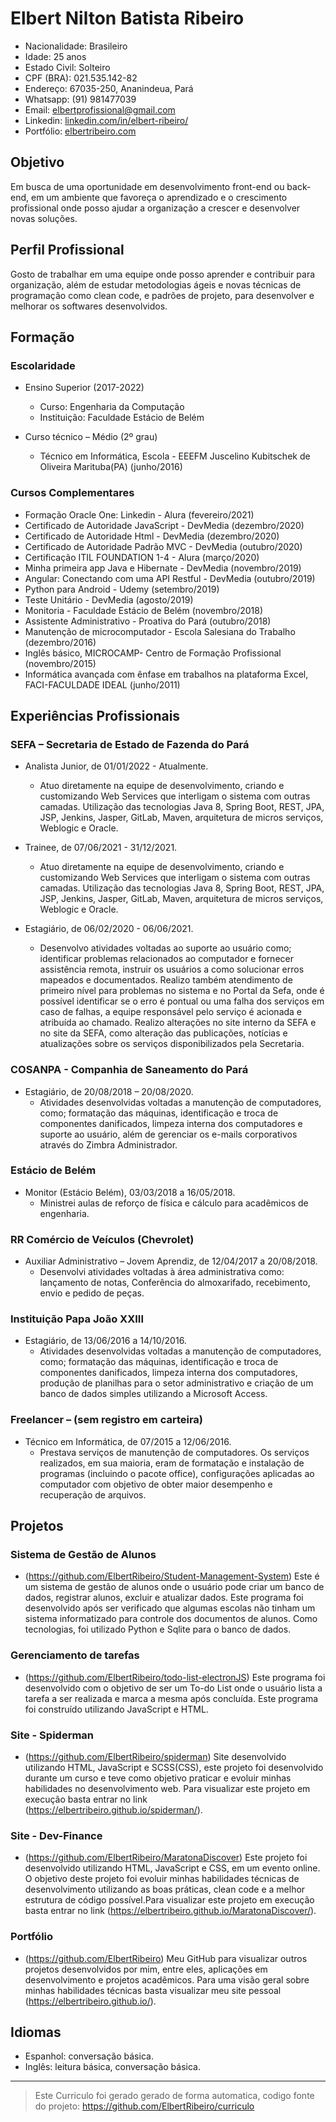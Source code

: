 # Elbert Nilton Batista Ribeiro

* Nacionalidade: Brasileiro 
* Idade: 25 anos
* Estado Civil: Solteiro
* CPF (BRA): 021.535.142-82
* Endereço: 67035-250, Ananindeua, Pará
* Whatsapp: (91) 981477039
* Email: [elbertprofissional@gmail.com](mailto:elbertprofissional@gmail.com)
* Linkedin: [linkedin.com/in/elbert-ribeiro/](https://www.linkedin.com/in/elbert-ribeiro/)
* Portfólio: [elbertribeiro.com](https://elbertribeiro.com/)

## Objetivo

Em busca de uma oportunidade em desenvolvimento front-end ou back-end, em um ambiente que favoreça o aprendizado e o crescimento profissional onde posso ajudar a organização a crescer e desenvolver novas soluções.

## Perfil Profissional

Gosto de trabalhar em uma equipe onde posso aprender e contribuir para organização, além de estudar metodologias ágeis e novas técnicas de programação como clean code, e padrões de projeto, para desenvolver e melhorar os softwares desenvolvidos.

## Formação

### Escolaridade

- Ensino Superior (2017-2022)
  - Curso: Engenharia da Computação
  - Instituição: Faculdade Estácio de Belém

- Curso técnico – Médio (2º grau)
  - Técnico em Informática, Escola - EEEFM Juscelino Kubitschek de Oliveira Marituba(PA) (junho/2016)

### Cursos Complementares

- Formação Oracle One: Linkedin - Alura (fevereiro/2021)
- Certificado de Autoridade JavaScript - DevMedia (dezembro/2020)
- Certificado de Autoridade Html - DevMedia (dezembro/2020)
- Certificado de Autoridade Padrão MVC - DevMedia (outubro/2020)
- Certificação ITIL FOUNDATION 1-4 - Alura (março/2020)
- Minha primeira app Java e Hibernate - DevMedia (novembro/2019)
- Angular: Conectando com uma API Restful - DevMedia (outubro/2019)
- Python para Android - Udemy (setembro/2019)
- Teste Unitário - DevMedia (agosto/2019)
- Monitoria - Faculdade Estácio de Belém (novembro/2018)
- Assistente Administrativo - Proativa do Pará (outubro/2018)
- Manutenção de microcomputador - Escola Salesiana do Trabalho (dezembro/2016)
- Inglês básico, MICROCAMP- Centro de Formação Profissional (novembro/2015)
- Informática avançada com ênfase em trabalhos na plataforma Excel, FACI-FACULDADE IDEAL (junho/2011)

## Experiências Profissionais

### SEFA – Secretaria de Estado de Fazenda do Pará

- Analista Junior, de 01/01/2022 - Atualmente.
  - Atuo diretamente na equipe de desenvolvimento, criando e customizando Web Services que interligam o sistema com outras camadas. Utilização das tecnologias Java 8, Spring Boot, REST, JPA, JSP, Jenkins, Jasper, GitLab, Maven, arquitetura de micros serviços, Weblogic e Oracle.

- Trainee, de 07/06/2021 - 31/12/2021.
  - Atuo diretamente na equipe de desenvolvimento, criando e customizando Web Services que interligam o sistema com outras camadas. Utilização das tecnologias Java 8, Spring Boot, REST, JPA, JSP, Jenkins, Jasper, GitLab, Maven, arquitetura de micros serviços, Weblogic e Oracle.

- Estagiário, de 06/02/2020 - 06/06/2021.
  - Desenvolvo atividades voltadas ao suporte ao usuário como; identificar problemas relacionados ao computador e fornecer assistência remota, instruir os usuários a como solucionar erros mapeados e documentados. Realizo também atendimento de primeiro nível para problemas no sistema e no Portal da Sefa, onde é possível identificar se o erro é pontual ou uma falha dos serviços em caso de falhas, a equipe responsável pelo serviço é acionada e atribuída ao chamado. Realizo alterações no site interno da SEFA e no site da SEFA, como alteração das publicações, notícias e atualizações sobre os serviços disponibilizados pela Secretaria.

### COSANPA - Companhia de Saneamento do Pará

- Estagiário, de 20/08/2018 – 20/08/2020.
  - Atividades desenvolvidas voltadas a manutenção de computadores, como; formatação das máquinas, identificação e troca de componentes danificados, limpeza interna dos computadores e suporte ao usuário, além de gerenciar os e-mails corporativos através do Zimbra Administrador.

### Estácio de Belém

- Monitor (Estácio Belém), 03/03/2018 a 16/05/2018.
  - Ministrei aulas de reforço de física e cálculo para acadêmicos de engenharia.

### RR Comércio de Veículos (Chevrolet)

- Auxiliar Administrativo – Jovem Aprendiz, de 12/04/2017 a 20/08/2018.
  - Desenvolvi atividades voltadas à área administrativa como: lançamento de notas, Conferência do almoxarifado, recebimento, envio e pedido de peças.

### Instituição Papa João XXIII

- Estagiário, de 13/06/2016 a 14/10/2016.
  - Atividades desenvolvidas voltadas a manutenção de computadores, como; formatação das máquinas, identificação e troca de componentes danificados, limpeza interna dos computadores, produção de planilhas para o setor administrativo e criação de um banco de dados simples utilizando a Microsoft Access.

### Freelancer – (sem registro em carteira)

- Técnico em Informática, de 07/2015 a 12/06/2016.
  - Prestava serviços de manutenção de computadores. Os serviços realizados, em sua maioria, eram de formatação e instalação de programas (incluindo o pacote office), configurações aplicadas ao computador com objetivo de obter maior desempenho e recuperação de arquivos. 

## Projetos 

### Sistema de Gestão de Alunos
- (https://github.com/ElbertRibeiro/Student-Management-System) 
Este é um sistema de gestão de alunos onde o usuário pode criar um 
banco de dados, registrar alunos, excluir e atualizar dados. Este programa foi desenvolvido após ser verificado que algumas escolas não tinham um sistema informatizado para controle dos documentos de alunos. Como 
tecnologias, foi utilizado Python e Sqlite para o banco de dados.

### Gerenciamento de tarefas 
- (https://github.com/ElbertRibeiro/todo-list-electronJS) 
Este programa foi desenvolvido com o objetivo de ser um To-do List onde o usuário lista a tarefa a ser realizada e marca a mesma após concluída. Este programa foi construído utilizando JavaScript e HTML.

### Site - Spiderman 
- (https://github.com/ElbertRibeiro/spiderman) 
Site desenvolvido utilizando HTML, JavaScript e SCSS(CSS), este projeto foi desenvolvido durante um curso e teve como objetivo praticar e evoluir minhas habilidades no desenvolvimento web. Para visualizar este projeto em execução basta entrar no link (https://elbertribeiro.github.io/spiderman/).

###  Site - Dev-Finance 
- (https://github.com/ElbertRibeiro/MaratonaDiscover) 
Este projeto foi desenvolvido utilizando HTML, JavaScript e CSS, em um evento online. O objetivo deste projeto foi evoluir minhas habilidades técnicas de desenvolvimento utilizando as boas práticas, clean code e a melhor estrutura de código possível.Para visualizar este projeto em execução basta entrar no link (https://elbertribeiro.github.io/MaratonaDiscover/). 

### Portfólio 
- (https://github.com/ElbertRibeiro) 
Meu GitHub para visualizar outros projetos desenvolvidos por mim, entre eles, aplicações em desenvolvimento e projetos acadêmicos. Para uma visão geral sobre minhas habilidades técnicas basta visualizar meu site pessoal 
(https://elbertribeiro.github.io/).

## Idiomas 
* Espanhol: conversação básica. 
* Inglês: leitura básica, conversação básica. 

----

> Este Curriculo foi gerado gerado de forma automatica, codigo fonte do projeto: https://github.com/ElbertRibeiro/curriculo

